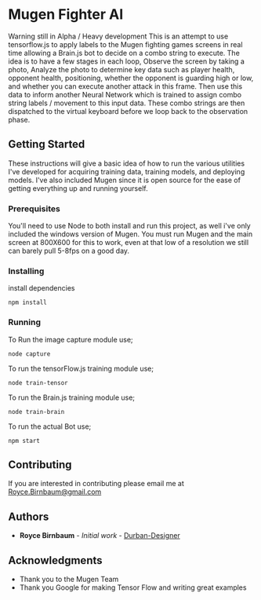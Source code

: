 # Mugen Fighter AI
Warning still in Alpha / Heavy development
This is an attempt to use tensorflow.js to apply labels to the Mugen fighting games screens in real time allowing a Brain.js bot to decide on a combo string to execute. The idea is to have a few stages in each loop, Observe the screen by taking a photo, Analyze the photo to determine key data such as player health, opponent health, positioning, whether the opponent is guarding high or low, and whether you can execute another attack in this frame. Then use this data to inform another Neural Network which is trained to assign combo string labels / movement to this input data. These combo strings are then dispatched to the virtual keyboard before we loop back to the observation phase.

## Getting Started

These instructions will give a basic idea of how to run the various utilities I've developed for acquiring training data, training models, and deploying models. I've also included Mugen since it is open source for the ease of getting everything up and running yourself.

### Prerequisites

You'll need to use Node to both install and run this project, as well i've only included the windows version of Mugen.
You must run Mugen and the main screen at 800X600 for this to work, even at that low of a resolution we still can barely pull 5-8fps on a good day.

### Installing

install dependencies

```
npm install
```

### Running

To Run the image capture module use;

```
node capture
```

To run the tensorFlow.js training module use;

```
node train-tensor
```

To run the Brain.js training module use;

```
node train-brain
```

To run the actual Bot use;

```
npm start
```

## Contributing
If you are interested in contributing please email me at Royce.Birnbaum@gmail.com

## Authors

* **Royce Birnbaum** - *Initial work* - [Durban-Designer](https://github.com/Durban-Designer)


## Acknowledgments

* Thank you to the Mugen Team
* Thank you Google for making Tensor Flow and writing great examples
